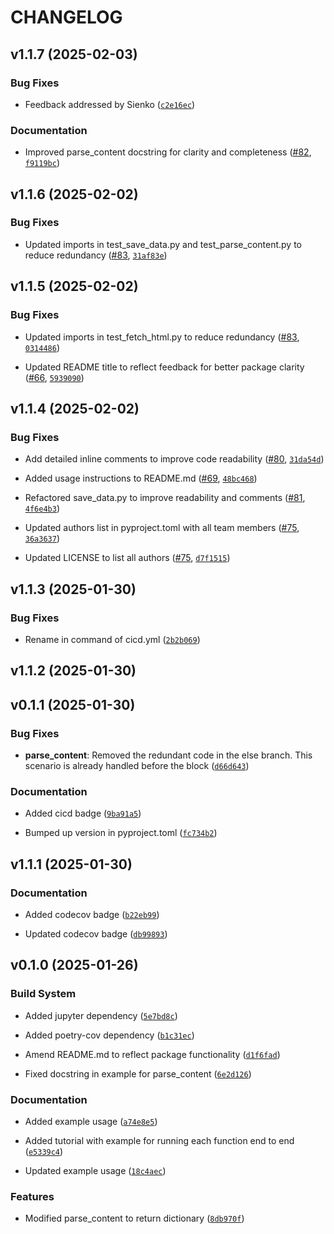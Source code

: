 # CHANGELOG


## v1.1.7 (2025-02-03)

### Bug Fixes

- Feedback addressed by Sienko
  ([`c2e16ec`](https://github.com/UBC-MDS/524_group29_webscraping/commit/c2e16ec8713cd921cb754cc097aaf4c49fced8c7))

### Documentation

- Improved parse_content docstring for clarity and completeness
  ([#82](https://github.com/UBC-MDS/524_group29_webscraping/pull/82),
  [`f9119bc`](https://github.com/UBC-MDS/524_group29_webscraping/commit/f9119bc88b98c23240e612bcd694513a15803ff4))


## v1.1.6 (2025-02-02)

### Bug Fixes

- Updated imports in test_save_data.py and test_parse_content.py to reduce redundancy
  ([#83](https://github.com/UBC-MDS/524_group29_webscraping/pull/83),
  [`31af83e`](https://github.com/UBC-MDS/524_group29_webscraping/commit/31af83e2b7cc39f029e7fc8ea08a5787abc3660c))


## v1.1.5 (2025-02-02)

### Bug Fixes

- Updated imports in test_fetch_html.py to reduce redundancy
  ([#83](https://github.com/UBC-MDS/524_group29_webscraping/pull/83),
  [`0314486`](https://github.com/UBC-MDS/524_group29_webscraping/commit/0314486684927b455a3ccc1f331f727538fa231f))

- Updated README title to reflect feedback for better package clarity
  ([#66](https://github.com/UBC-MDS/524_group29_webscraping/pull/66),
  [`5939090`](https://github.com/UBC-MDS/524_group29_webscraping/commit/5939090cf14468a6753c1b58b657674af09a2f85))


## v1.1.4 (2025-02-02)

### Bug Fixes

- Add detailed inline comments to improve code readability
  ([#80](https://github.com/UBC-MDS/524_group29_webscraping/pull/80),
  [`31da54d`](https://github.com/UBC-MDS/524_group29_webscraping/commit/31da54d7a91ba5781459cf5fce84a7a10dc0a16b))

- Added usage instructions to README.md
  ([#69](https://github.com/UBC-MDS/524_group29_webscraping/pull/69),
  [`48bc468`](https://github.com/UBC-MDS/524_group29_webscraping/commit/48bc46852d8cd9d1dba39d71181f91d74a52701a))

- Refactored save_data.py to improve readability and comments
  ([#81](https://github.com/UBC-MDS/524_group29_webscraping/pull/81),
  [`4f6e4b3`](https://github.com/UBC-MDS/524_group29_webscraping/commit/4f6e4b351a1d29c3a1625388caf2964afb2bd7ca))

- Updated authors list in pyproject.toml with all team members
  ([#75](https://github.com/UBC-MDS/524_group29_webscraping/pull/75),
  [`36a3637`](https://github.com/UBC-MDS/524_group29_webscraping/commit/36a36377b4b80cee6daf630f0f6acc51bab1f6f5))

- Updated LICENSE to list all authors
  ([#75](https://github.com/UBC-MDS/524_group29_webscraping/pull/75),
  [`d7f1515`](https://github.com/UBC-MDS/524_group29_webscraping/commit/d7f1515254f1fa6cabf7583487351d1acda25157))


## v1.1.3 (2025-01-30)

### Bug Fixes

- Rename in command of cicd.yml
  ([`2b2b069`](https://github.com/UBC-MDS/524_group29_webscraping/commit/2b2b06939e6ea8e213f560b9cafb036756b904ba))


## v1.1.2 (2025-01-30)


## v0.1.1 (2025-01-30)

### Bug Fixes

- **parse_content**: Removed the redundant code in the else branch. This scenario is already handled
  before the block
  ([`d66d643`](https://github.com/UBC-MDS/524_group29_webscraping/commit/d66d643fdab21abe42cdf16bfd3d1d91d8e4f2fa))

### Documentation

- Added cicd badge
  ([`9ba91a5`](https://github.com/UBC-MDS/524_group29_webscraping/commit/9ba91a581f29987de7175292e1d5ec1e42ecf7ea))

- Bumped up version in pyproject.toml
  ([`fc734b2`](https://github.com/UBC-MDS/524_group29_webscraping/commit/fc734b2dfe946e85df4356fa6c7e8b26286e04f2))


## v1.1.1 (2025-01-30)

### Documentation

- Added codecov badge
  ([`b22eb99`](https://github.com/UBC-MDS/524_group29_webscraping/commit/b22eb99dc8b9681ac5718e6bd70de7fd3ea0a05e))

- Updated codecov badge
  ([`db99893`](https://github.com/UBC-MDS/524_group29_webscraping/commit/db9989318014e63b9518c8f6741e56fd7457944d))


## v0.1.0 (2025-01-26)

### Build System

- Added jupyter dependency
  ([`5e7bd8c`](https://github.com/UBC-MDS/524_group29_webscraping/commit/5e7bd8c445a4159a7d343b9178477d5764c8630b))

- Added poetry-cov dependency
  ([`b1c31ec`](https://github.com/UBC-MDS/524_group29_webscraping/commit/b1c31ecd8eb2cdbfbc462ac45128f457d2eaca97))

- Amend README.md to reflect package functionality
  ([`d1f6fad`](https://github.com/UBC-MDS/524_group29_webscraping/commit/d1f6fadb4698c74bb63a8be61a295e29fe1a5477))

- Fixed docstring in example for parse_content
  ([`6e2d126`](https://github.com/UBC-MDS/524_group29_webscraping/commit/6e2d12649b73f0c6353732d454610b168caf615e))

### Documentation

- Added example usage
  ([`a74e8e5`](https://github.com/UBC-MDS/524_group29_webscraping/commit/a74e8e55099037cfd576f468efb3fa949a95c48a))

- Added tutorial with example for running each function end to end
  ([`e5339c4`](https://github.com/UBC-MDS/524_group29_webscraping/commit/e5339c47b99041d6b3789f8ffd30d01d408a6bbc))

- Updated example usage
  ([`18c4aec`](https://github.com/UBC-MDS/524_group29_webscraping/commit/18c4aecfe345aa6f373f2255260ee428ea8fdc09))

### Features

- Modified parse_content to return dictionary
  ([`8db970f`](https://github.com/UBC-MDS/524_group29_webscraping/commit/8db970fc6691f560768f4bcb4f54130ff41ec903))
